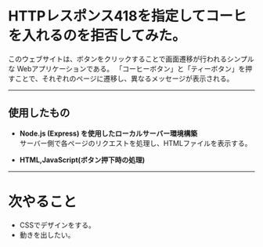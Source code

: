 # HTTPレスポンス418を指定してコーヒを入れるのを拒否してみた。

このウェブサイトは、ボタンをクリックすることで画面遷移が行われるシンプルな Webアプリケーションである。
「コーヒーボタン」と「ティーボタン」を押すことで、それぞれのページに遷移し、異なるメッセージが表示される。

---

## 使用したもの
- **Node.js (Express) を使用したローカルサーバー環境構築**  
  サーバー側で各ページのリクエストを処理し、HTMLファイルを表示する。 

- **HTML,JavaScript(ボタン押下時の処理)**

---

# 次やること
- CSSでデザインをする。
- 動きを出したい。

